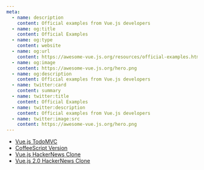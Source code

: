 ```yaml
---
meta:
  - name: description
    content: Official examples from Vue.js developers
  - name: og:title
    content: Official Examples
  - name: og:type
    content: website
  - name: og:url
    content: https://awesome-vue.js.org/resources/official-examples.html
  - name: og:image
    content: https://awesome-vue.js.org/hero.png
  - name: og:description
    content: Official examples from Vue.js developers
  - name: twitter:card
    content: summary
  - name: twitter:title
    content: Official Examples
  - name: twitter:description
    content: Official examples from Vue.js developers
  - name: twitter:image:src
    content: https://awesome-vue.js.org/hero.png
---
```



- [Vue.js TodoMVC](https://github.com/vuejs/vue/tree/dev/examples/todomvc)
- [CoffeeScript Version](https://github.com/anfelor/TodoMVC-CoffeeScript-and-Vue.js)
- [Vue.js HackerNews Clone](https://github.com/vuejs/vue-hackernews)
- [Vue.js 2.0 HackerNews Clone](https://github.com/vuejs/vue-hackernews-2.0)

